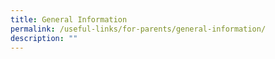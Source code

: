 ```yaml
---
title: General Information
permalink: /useful-links/for-parents/general-information/
description: ""
---
```

